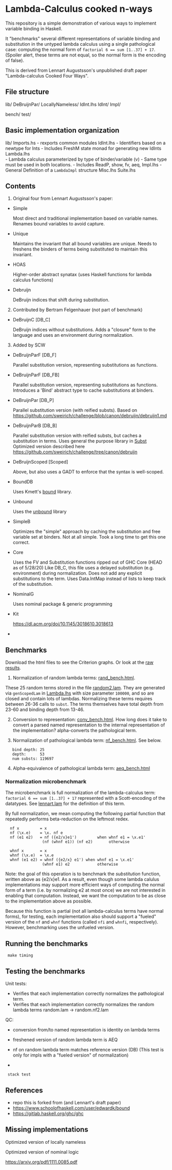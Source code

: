 # Lambda-Calculus cooked **n**-ways

This repository is a simple demonstration of various ways to implement
variable binding in Haskell.

It "benchmarks" several different representations of variable binding and
substitution in the untyped lambda calculus using a single pathological case:
computing the normal form of `factorial 6 == sum [1..37] + 17`. (Spoiler
alert, these terms are not equal, so the normal form is the encoding of
false).

This is derived from Lennart Augustsson's unpublished draft paper
"Lambda-calculus Cooked Four Ways".

## File structure

lib/
  DeBruijnPar/
  LocallyNameless/
  IdInt.lhs
  IdInt/
  Impl/

bench/
test/

## Basic implementation organization

lib/
  Imports.hs 
     - rexports common modules
  IdInt.lhs 
     - Identifiers based on a newtype for Ints
     - Includes FreshM state monad for generating new IdInts
  Lambda.lhs  
     - Lambda calculus parameterized by type of binder/variable (v)
     - Same type must be used in both locations. 
     - Includes ReadP, show, fv, aeq, 
  Impl.lhs
     - General Definition of a `LambdaImpl` structure
  Misc.lhs
  Suite.lhs



## Contents

1. Original four from Lennart Augustsson's paper:

- Simple

  Most direct and traditional implementation based on variable names.
  Renames bound variables to avoid capture.
  
- Unique

  Maintains the invariant that all bound variables are unique. Needs to 
  freshens the binders of terms being substituted to maintain this invariant.
  
- HOAS

  Higher-order abstract synatax (uses Haskell functions for lambda calculus
  functions)

- Debruijn

  DeBruijn indices that shift during substitution.

2. Contributed by Bertram Felgenhauer (not part of benchmark)

- DeBruijnC [DB_C]

  DeBruijn indices without substitutions. Adds a "closure" form to the
  language and uses an environment during normalization.

3. Added by SCW

- DeBruijnParF [DB_F]
  
  Parallel substitution version, representing substitutions as functions. 

- DeBruijnParF [DB_FB]
  
  Parallel substitution version, representing substitutions as functions. 
  Introduces a 'Bind' abstract type to cache substitutions at binders.

- DeBruijnPar [DB_P]

  Parallel substitution version (with reified substs). Based on
  https://github.com/sweirich/challenge/blob/canon/debruijn/debruijn1.md

- DeBruijnParB [DB_B]

  Parallel substitution version with reified substs, but caches a substitution in terms.
  Uses general the purpose library in [Subst](Subst.hs)
  Optimized version described here
  https://github.com/sweirich/challenge/tree/canon/debruijn

- DeBruijnScoped [Scoped]

  Above, but also uses a GADT to enforce that the syntax is well-scoped.

- BoundDB 

  Uses Kmett's [bound](https://hackage.haskell.org/package/bound) library.

- Unbound

  Uses the [unbound](https://hackage.haskell.org/package/unbound) library
  
- SimpleB

  Optimizes the "simple" approach by caching the substitution and free variable set 
  at binders. Not at all simple. Took a long time to get this one correct.

- Core

  Uses the FV and Substitution functions ripped out of GHC Core (HEAD as of 5/28/20)
  Like DB_C, this file uses a delayed substitution (e.g. environment) during normalization. 
  Does not add any explicit substitutions to the term.
  Uses Data.IntMap instead of lists to keep track of the substitution. 
  
- NominalG

  Uses nominal package & generic programming
  
- Kit

  https://dl.acm.org/doi/10.1145/3018610.3018613

- 

## Benchmarks

Download the html files to see the Criterion graphs. Or look at the
[raw results](results/output.txt).
 
1. Normalization of random lambda terms: 
[rand_bench.html](results/rand_bench.html).

These 25 random terms stored in the file [random2.lam](lams/random2.lam).  They are
generated via `genScopedLam` in [Lambda.lhs](lib/Lambda.lhs) with size
parameter `100000`, and so are closed and contain lots of
lambdas. Normalizing these terms requires between 26-36 calls to `subst`. The
terms themselves have total depth from 23-60 and binding depth from 13-46.

2. Conversion to representation: [conv_bench.html](results/conv_bench.html). How long
   does it take to convert a parsed named representation to the internal
   representation of the implementation? alpha-converts the pathological term.
   
3. Normalization of pathological lambda term:
  [nf_bench.html](results/nf_bench.html). See below.

```
   bind depth: 25
   depth:      53
   num substs: 119697
```

4. Alpha-equivalence of pathological lambda term:
   [aeq_bench.html](results/aeq_bench.html)
   

### Normalization microbenchmark

The microbenchmark is full normalization of the lambda-calculus
term: `factorial 6 == sum [1..37] + 17` represented with a Scott-encoding of
the datatypes. See [lennart.lam](lams/lennart.lam) for the definition of this term.

By full normalization, we mean computing the following partial function that 
repeatedly performs beta-reduction on the leftmost redex.

      nf x         = x
      nf (\x.e)    = \x. nf e
      nf (e1 e2)   = nf ({e2/x}e1')         when whnf e1 = \x.e1'
                    (nf (whnf e1)) (nf e2)       otherwise

      whnf x       = x
      whnf (\x.e)  = \x.e
      whnf (e1 e2) = whnf ({e2/x} e1') when whnf e1 = \x.e1'
                    (whnf e1) e2            otherwise

Note: the goal of this operation is to benchmark the *substitution* function,
written above as {e2/x}e1.  As a result, even though some lambda calulus
implementations may support more efficient ways of computing the normal form
of a term (i.e. by normalizing e2 at most once) we are not interested in
enabling that computation. Instead, we want the computation to be as close to the 
implementation above as possible.

Because this function is partial (not all lambda-calculus terms have normal
forms), for testing, each implementation also should support a "fueled"
version of the `nf` and `whnf` functions (called `nfi` and `whnfi`,
respectively). However, benchmarking uses the unfueled version.

## Running the benchmarks

     make timing

## Testing the benchmarks

Unit tests:
- Verifies that each implementation correctly normalizes the pathological term.
- Verifies that each implementation correctly normalizes the random lambda terms
      random.lam -> random.nf2.lam

QC:
- conversion from/to named representation is identity on lambda terms
- freshened version of random lambda term is AEQ
- nf on random lambda term matches reference version (DB)
   (This test is only for impls with a "fueled version" of normalization)

- 

     stack test

## References

- repo this is forked from (and Lennart's draft paper)
- https://www.schoolofhaskell.com/user/edwardk/bound
- https://gitlab.haskell.org/ghc/ghc

## Missing implementations

Optimized version of locally nameless

Optimized version of nominal logic

https://arxiv.org/pdf/1111.0085.pdf

